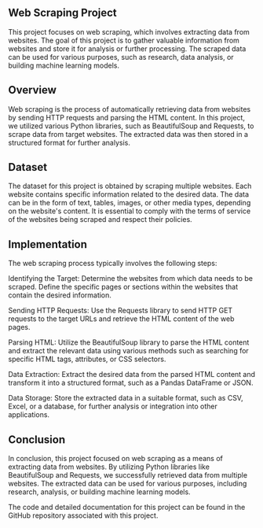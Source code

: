 <h2>Web Scraping Project</h2>
This project focuses on web scraping, which involves extracting data from websites. The goal of this project is to gather valuable information from websites and store it for analysis or further processing. The scraped data can be used for various purposes, such as research, data analysis, or building machine learning models.

<h2>Overview</h2>
Web scraping is the process of automatically retrieving data from websites by sending HTTP requests and parsing the HTML content. In this project, we utilized various Python libraries, such as BeautifulSoup and Requests, to scrape data from target websites. The extracted data was then stored in a structured format for further analysis.

<h2>Dataset</h2>
The dataset for this project is obtained by scraping multiple websites. Each website contains specific information related to the desired data. The data can be in the form of text, tables, images, or other media types, depending on the website's content. It is essential to comply with the terms of service of the websites being scraped and respect their policies.

<h2>Implementation</h2>
The web scraping process typically involves the following steps:

Identifying the Target: Determine the websites from which data needs to be scraped. Define the specific pages or sections within the websites that contain the desired information.

Sending HTTP Requests: Use the Requests library to send HTTP GET requests to the target URLs and retrieve the HTML content of the web pages.

Parsing HTML: Utilize the BeautifulSoup library to parse the HTML content and extract the relevant data using various methods such as searching for specific HTML tags, attributes, or CSS selectors.

Data Extraction: Extract the desired data from the parsed HTML content and transform it into a structured format, such as a Pandas DataFrame or JSON.

Data Storage: Store the extracted data in a suitable format, such as CSV, Excel, or a database, for further analysis or integration into other applications.

<h2>Conclusion</h2>
In conclusion, this project focused on web scraping as a means of extracting data from websites. By utilizing Python libraries like BeautifulSoup and Requests, we successfully retrieved data from multiple websites. The extracted data can be used for various purposes, including research, analysis, or building machine learning models.

The code and detailed documentation for this project can be found in the GitHub repository associated with this project.
